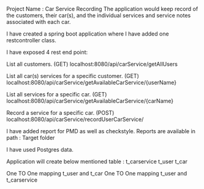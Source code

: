 Project Name : Car Service Recording
 The application would keep record of the customers, their car(s), and the individual services and service notes associated with each car.

I have created a spring boot application where I have added one restcontroller class.

I have exposed 4 rest end point:

List all customers. (GET)
localhost:8080/api/carService/getAllUsers

List all car(s) services for a specific customer. (GET)
localhost:8080/api/carService/getAvailableCarService/{userName}

List all services for a specific car. (GET)
localhost:8080/api/carService/getAvailableCarService/{carName}

Record a service for a specific car. (POST)
localhost:8080/api/carService/recordUserCarService/

I have added report for PMD as well as checkstyle.
Reports are available in path : Target folder

I have used Postgres data.

Application will create below mentioned table :
t_carservice
t_user
t_car

One TO One mapping t_user and t_car
One TO One mapping t_user and t_carservice
